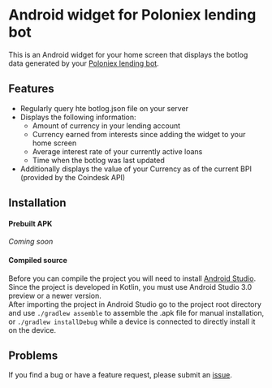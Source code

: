 # Android widget for Poloniex lending bot
This is an Android widget for your home screen that displays the botlog data generated by your [Poloniex lending bot](https://github.com/BitBotFactory/poloniexlendingbot).
## Features
* Regularly query hte botlog.json file on your server
* Displays the following information:
  * Amount of currency in your lending account
  * Currency earned from interests since adding the widget to your home screen
  * Average interest rate of your currently active loans
  * Time when the botlog was last updated
* Additionally displays the value of your Currency as of the current BPI (provided by the Coindesk API)
## Installation
#### Prebuilt APK
*Coming soon*
#### Compiled source
Before you can compile the project you will need to install [Android Studio](https://developer.android.com/studio/preview/index.html). Since the project is developed in Kotlin, you must use Android Studio 3.0 preview or a newer version.  
After importing the project in Android Studio go to the project root directory and use `./gradlew assemble` to assemble the .apk file for manual installation, or `./gradlew installDebug` while a device is connected to directly install it on the device.
## Problems
If you find a bug or have a feature request, please submit an [issue](https://github.com/artemperl/plb-widget/issues).